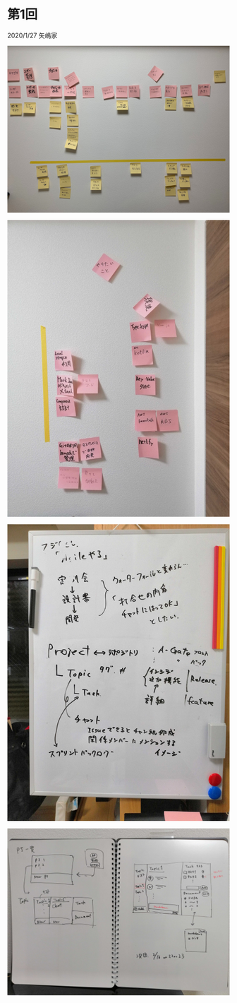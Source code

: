 # 第1回
2020/1/27 矢嶋家

![]("./../../img/iOS&#32;の画像.jpg)

![](./../img/IMG_20200126_220448.jpg)

![alt](/doc/img/IMG_20200126_220458.jpg)

![alt](/doc/img/IMG_20200126_220506.jpg)